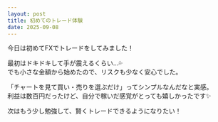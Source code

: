 ```yaml
---
layout: post
title: 初めてのトレード体験
date: 2025-09-08
---
```


今日は初めてFXでトレードをしてみました！  

最初はドキドキして手が震えるくらい…💦  
でも小さな金額から始めたので、リスクも少なく安心でした。  

「チャートを見て買い・売りを選ぶだけ」ってシンプルなんだなと実感。  
利益は数百円だったけど、自分で稼いだ感覚がとっても嬉しかったです✨  

次はもう少し勉強して、賢くトレードできるようになりたい！
